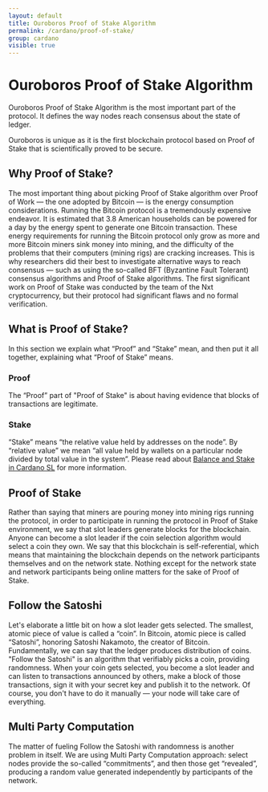 ```yaml
---
layout: default
title: Ouroboros Proof of Stake Algorithm
permalink: /cardano/proof-of-stake/
group: cardano
visible: true
---
```

<!-- Reviewed at c4c45ce9a7a8f4aa6d88a32829755196a017f6a1 -->

# Ouroboros Proof of Stake Algorithm

Ouroboros Proof of Stake Algorithm is the most important part of the protocol. It defines the
way nodes reach consensus about the state of ledger.

Ouroboros is unique as it is the first blockchain protocol based on Proof of
Stake that is scientifically proved to be secure.

## Why Proof of Stake?

The most important thing about picking Proof of Stake algorithm over Proof of
Work — the one adopted by Bitcoin — is the energy consumption considerations.
Running the Bitcoin protocol is a tremendously expensive endeavor. It is
estimated that 3.8 American households can be powered for a day by the energy
spent to generate one Bitcoin transaction. These energy requirements for running
the Bitcoin protocol only grow as more and more Bitcoin miners sink money into
mining, and the difficulty of the problems that their computers (mining rigs)
are cracking increases. This is why researchers did their best to investigate
alternative ways to reach consensus — such as using the so-called BFT (Byzantine
Fault Tolerant) consensus algorithms and Proof of Stake algorithms. The first
significant work on Proof of Stake was conducted by the team of the Nxt
cryptocurrency, but their protocol had significant flaws and no formal
verification.

## What is Proof of Stake?

In this section we explain what “Proof” and “Stake” mean, and then put it all
together, explaining what “Proof of Stake” means.

### Proof

The “Proof” part of "Proof of Stake" is about having evidence that blocks of
transactions are legitimate.

### Stake

“Stake” means “the relative value held by addresses on the node”. By “relative
value” we mean “all value held by wallets on a particular node divided by total
value in the system”. Please read about [Balance and Stake in Cardano SL](/cardano/balance-and-stake/)
for more information.

## Proof of Stake

Rather than saying that miners are pouring money into mining rigs running the
protocol, in order to participate in running the protocol in Proof of Stake
environment, we say that slot leaders generate blocks for the blockchain. Anyone
can become a slot leader if the coin selection algorithm would select a coin
they own. We say that this blockchain is self-referential, which means that
maintaining the blockchain depends on the network participants themselves and on
the network state. Nothing except for the network state and network participants
being online matters for the sake of Proof of Stake.

## Follow the Satoshi

Let's elaborate a little bit on how a slot leader gets selected. The smallest,
atomic piece of value is called a “coin”. In Bitcoin, atomic piece is called
“Satoshi”, honoring Satoshi Nakamoto, the creator of Bitcoin. Fundamentally, we
can say that the ledger produces distribution of coins. "Follow the Satoshi" is
an algorithm that verifiably picks a coin, providing randomness. When your coin
gets selected, you become a slot leader and can listen to transactions announced
by others, make a block of those transactions, sign it with your secret key and
publish it to the network. Of course, you don't have to do it manually — your
node will take care of everything.

## Multi Party Computation

The matter of fueling Follow the Satoshi with randomness is another problem in
itself. We are using Multi Party Computation approach: select nodes provide
the so-called “commitments”, and then those get “revealed”, producing a random
value generated independently by participants of the network.

<!-- TODO PVSS -->
